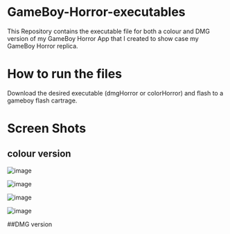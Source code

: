 # GameBoy-Horror-executables
This Repository contains the executable file for both a colour and DMG version of my GameBoy Horror App that I created to show case my GameBoy Horror replica.

# How to run the files

Download the desired executable (dmgHorror or colorHorror) and flash to a gameboy flash cartrage.

# Screen Shots
## colour version


![image](https://github.com/jlamont82/GameBoy-Horror-Color-App/assets/57664420/3eff7759-5008-4293-b1ea-e0da8c23024b)

![image](https://github.com/jlamont82/GameBoy-Horror-Color-App/assets/57664420/c0de61a9-c4d4-46ff-9d6c-570fbd54a704)

![image](https://github.com/jlamont82/GameBoy-Horror-Color-App/assets/57664420/29120486-78a5-4279-92c9-72d46712a640)

![image](https://github.com/jlamont82/GameBoy-Horror-Color-App/assets/57664420/216becbc-b476-4b98-a4f8-bae02a5e1e82)

##DMG version

